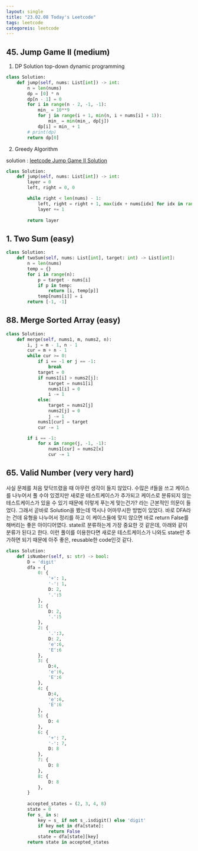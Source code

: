 ```yaml
---
layout: single
title: "23.02.08 Today's Leetcode"
tags: leetcode
categoreis: leetcode
---
```


## 45. Jump Game II (medium)

1. DP Solution
top-down dynamic programming

```python
class Solution:
    def jump(self, nums: List[int]) -> int:
        n = len(nums)
        dp = [0] * n
        dp[n - 1] = 0
        for i in range(n - 2, -1, -1):
            min_ = 10**9
            for j in range(i + 1, min(n, i + nums[i] + 1)):
                min_ = min(min_, dp[j])
            dp[i] = min_ + 1
        # print(dp)
        return dp[0]
```

2. Greedy Algorithm

solution : [leetcode Jump Game II Solution](https://leetcode.com/problems/jump-game-ii/solutions/3076867/jump-game-ii/)

```python
class Solution:
    def jump(self, nums: List[int]) -> int:
        layer = 0
        left, right = 0, 0

        while right < len(nums) - 1:
            left, right = right + 1, max(idx + nums[idx] for idx in range(left, right + 1))
            layer += 1
        
        return layer
```

## 1. Two Sum (easy)

```python
class Solution:
    def twoSum(self, nums: List[int], target: int) -> List[int]:
        n = len(nums)
        temp = {}
        for i in range(n):
            p = target - nums[i]
            if p in temp:
                return [i, temp[p]]
            temp[nums[i]] = i
        return [-1, -1]
```

## 88. Merge Sorted Array (easy)

```python
class Solution:
    def merge(self, nums1, m, nums2, n):
        i, j = m - 1, n - 1
        cur = m + n - 1
        while cur >= 0:
            if i == -1 or j == -1:
                break
            target = 0
            if nums1[i] > nums2[j]:
                target = nums1[i]
                nums1[i] = 0
                i -= 1
            else:
                target = nums2[j]
                nums2[j] = 0
                j -= 1
            nums1[cur] = target
            cur -= 1

        if i == -1:
            for x in range(j, -1, -1):
                nums1[cur] = nums2[x]
                cur -= 1

```

## 65. Valid Number (very very hard)

사실 문제를 처음 맞닥뜨렸을 때 아무런 생각이 들지 않았다. 수많은 if들을 쓰고 케이스를 나누어서 풀 수야 있겠지만
새로운 테스트케이스가 추가되고 케이스로 분류되지 않는 테스트케이스가 있을 수 있기 때문에 이렇게 푸는게 맞는건가? 라는 근본적인
의문이 들었다. 그래서 곧바로 Solution을 봤는데 역시나 어마무시한 방법이 있었다. 바로 DFA라는 건데 유형을 나누어서
정리를 하고 이 케이스들에 맞지 않으면 바로 return False를 해버리는 좋은 아이디어였다.
state르 분류하는게 가장 중요한 것 같은데, 아래와 같이 분류가 된다고 한다. 이런 풀이를 이용한다면 새로운 테스트케이스가 나와도
state만 추가하면 되기 때문에 아주 좋은, reusable한 code인것 같다.

```python
class Solution:
    def isNumber(self, s: str) -> bool:
        D = 'digit'
        dfa = {
            0: {
                '+': 1,
                '-': 1,
                D: 2,
                '.':5
            },
            1: {
                D: 2,
                '.':5
            },
            2: {
                '.':3,
                D: 2,
                'e':6,
                'E':6
            },
            3: {
                D:4,
                'e':6,
                'E':6
            },
            4: {
                D:4,
                'e':6,
                'E':6
            },
            5: {
                D: 4
            },
            6: {
                '+': 7,
                '-': 7,
                D: 8
            },
            7: {
                D: 8
            },  
            8: {
                D: 8
            },  
        }
        
        accepted_states = (2, 3, 4, 8)
        state = 0
        for s_ in s:
            key = s_ if not s_.isdigit() else 'digit'
            if key not in dfa[state]:
                return False
            state = dfa[state][key]
        return state in accepted_states
```
